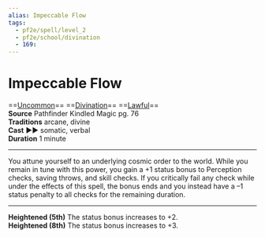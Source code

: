 ```yaml
---
alias: Impeccable Flow
tags:
  - pf2e/spell/level_2
  - pf2e/school/divination
  - 169:
---
```


# Impeccable Flow

==[Uncommon](Uncommon.md)== ==[Divination](Divination.md)== ==[Lawful](Lawful)==  
__Source__ Pathfinder Kindled Magic pg. 76  
**Traditions** arcane, divine  
**Cast** ►► somatic, verbal  
**Duration** 1 minute

---

You attune yourself to an underlying cosmic order to the world. While you remain in tune with this power, you gain a +1 status bonus to Perception checks, saving throws, and skill checks. If you critically fail any check while under the effects of this spell, the bonus ends and you instead have a –1 status penalty to all checks for the remaining duration.

<hr>

**Heightened (5th)** The status bonus increases to +2.  
**Heightened (8th)** The status bonus increases to +3.
